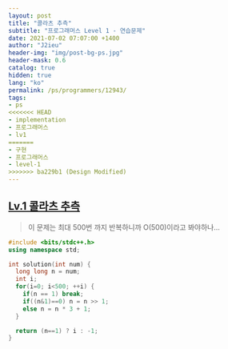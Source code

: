 ```yaml
---
layout: post
title: "콜라츠 추측"
subtitle: "프로그래머스 Level 1 - 연습문제"
date: 2021-07-02 07:07:00 +1400
author: "J2ieu"
header-img: "img/post-bg-ps.jpg"
header-mask: 0.6
catalog: true
hidden: true
lang: "ko"
permalink: /ps/programmers/12943/
tags:
- ps
<<<<<<< HEAD
- implementation
- 프로그래머스
- lv1
=======
- 구현
- 프로그래머스
- level-1
>>>>>>> ba229b1 (Design Modified)
---
```


## [Lv.1 콜라츠 추측](https://programmers.co.kr/learn/courses/30/lessons/12943)

> 이 문제는 최대 500번 까지 반복하니까 O(500)이라고 봐야하나...

```cpp
#include <bits/stdc++.h>
using namespace std;

int solution(int num) {
  long long n = num;
  int i;
  for(i=0; i<500; ++i) {
    if(n == 1) break;
    if((n&1)==0) n = n >> 1;
    else n = n * 3 + 1;
  }

  return (n==1) ? i : -1;
}
```